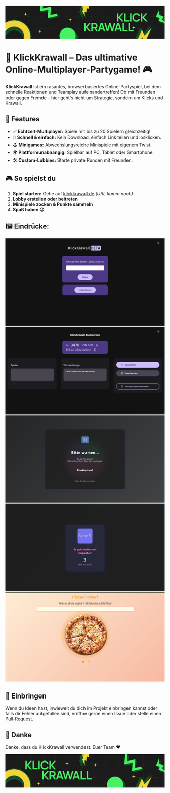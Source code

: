 ![Banner_Anfang](Bilder/v1/banner_anfang.jpg)
# 🎉 KlickKrawall – Das ultimative Online-Multiplayer-Partygame! 🎮

**KlickKrawall** ist ein rasantes, browserbasiertes Online-Partyspiel, bei dem schnelle Reaktionen und Teamplay aufeinandertreffen! Ob mit Freunden oder gegen Fremde – hier geht's nicht um Strategie, sondern um Klicks und Krawall.

## 🚀 Features

- ✅ **Echtzeit-Multiplayer:** Spiele mit bis zu 20 Spielern gleichzeitig!
- 🖱️ **Schnell & einfach:** Kein Download, einfach Link teilen und losklicken.
- 🕹️ **Minigames:** Abwechslungsreiche Minispiele mit eigenem Twist.
- 🌍 **Plattformunabhängig:** Spielbar auf PC, Tablet oder Smartphone.
- 🛠️ **Custom-Lobbies:** Starte private Runden mit Freunden.

## 🎮 So spielst du

1. **Spiel starten:** Gehe auf [klickkrawall.de](https://klickkrawall.netlify.app) *(URL komm noch)*  
2. **Lobby erstellen oder beitreten**  
3. **Minispiele zocken & Punkte sammeln**
4. **Spaß haben 😉**

## 🖼️ Eindrücke:

![Hauptmenü](Bilder/v3/hauptmenu.jpg)
![Mainscreen](Bilder/v2/mainscreen.jpg)
![Pause](Bilder/v2/pause.jpg)
![Los](Bilder/v2/los.jpg)
![Pizza](Bilder/v3/pizza.jpg)

## 💪 Einbringen

Wenn du Ideen hast, inwieweit du dich im Projekt einbringen kannst oder falls dir Fehler aufgefallen sind, eröffne gerne einen Issue oder stelle einen Pull-Request.

## 🫶 Danke

Danke, dass du KlickKrawall verwendest. Euer Team ♥️

![Banner_Ende](Bilder/v1/banner_ende.jpg)
